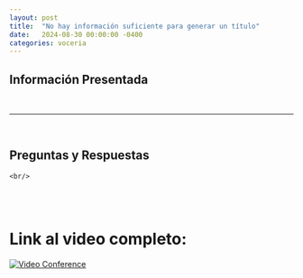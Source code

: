 ```yaml
---
layout: post
title:  "No hay información suficiente para generar un título"
date:   2024-08-30 00:00:00 -0400
categories: voceria
---
```



    
## Información Presentada

    
    
<br/>

---

<br/>

## Preguntas y Respuestas


    
    <br/>
<br/>
<br/>

# Link al video completo:
[![Video Conference](https://img.youtube.com/vi/dR9MgbDzq3M/0.jpg)](https://www.youtube.com/watch?v=dR9MgbDzq3M)

    